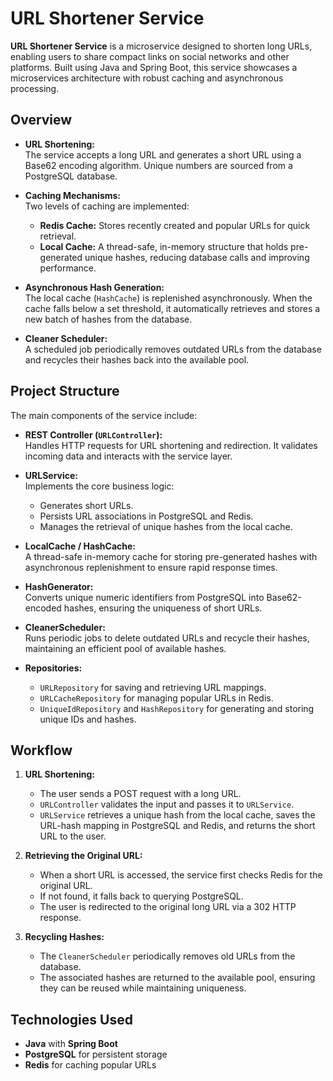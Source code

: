 # URL Shortener Service

**URL Shortener Service** is a microservice designed to shorten long URLs, enabling users to share compact links on social networks and other platforms. Built using Java and Spring Boot, this service showcases a microservices architecture with robust caching and asynchronous processing.

## Overview

- **URL Shortening:**  
  The service accepts a long URL and generates a short URL using a Base62 encoding algorithm. Unique numbers are sourced from a PostgreSQL database.

- **Caching Mechanisms:**  
  Two levels of caching are implemented:
  - **Redis Cache:** Stores recently created and popular URLs for quick retrieval.
  - **Local Cache:** A thread-safe, in-memory structure that holds pre-generated unique hashes, reducing database calls and improving performance.

- **Asynchronous Hash Generation:**  
  The local cache (`HashCache`) is replenished asynchronously. When the cache falls below a set threshold, it automatically retrieves and stores a new batch of hashes from the database.

- **Cleaner Scheduler:**  
  A scheduled job periodically removes outdated URLs from the database and recycles their hashes back into the available pool.

## Project Structure

The main components of the service include:

- **REST Controller (`URLController`):**  
  Handles HTTP requests for URL shortening and redirection. It validates incoming data and interacts with the service layer.

- **URLService:**  
  Implements the core business logic:
  - Generates short URLs.
  - Persists URL associations in PostgreSQL and Redis.
  - Manages the retrieval of unique hashes from the local cache.

- **LocalCache / HashCache:**  
  A thread-safe in-memory cache for storing pre-generated hashes with asynchronous replenishment to ensure rapid response times.

- **HashGenerator:**  
  Converts unique numeric identifiers from PostgreSQL into Base62-encoded hashes, ensuring the uniqueness of short URLs.

- **CleanerScheduler:**  
  Runs periodic jobs to delete outdated URLs and recycle their hashes, maintaining an efficient pool of available hashes.

- **Repositories:**  
  - `URLRepository` for saving and retrieving URL mappings.
  - `URLCacheRepository` for managing popular URLs in Redis.
  - `UniqueIdRepository` and `HashRepository` for generating and storing unique IDs and hashes.

## Workflow

1. **URL Shortening:**
   - The user sends a POST request with a long URL.
   - `URLController` validates the input and passes it to `URLService`.
   - `URLService` retrieves a unique hash from the local cache, saves the URL-hash mapping in PostgreSQL and Redis, and returns the short URL to the user.

2. **Retrieving the Original URL:**
   - When a short URL is accessed, the service first checks Redis for the original URL.
   - If not found, it falls back to querying PostgreSQL.
   - The user is redirected to the original long URL via a 302 HTTP response.

3. **Recycling Hashes:**
   - The `CleanerScheduler` periodically removes old URLs from the database.
   - The associated hashes are returned to the available pool, ensuring they can be reused while maintaining uniqueness.

## Technologies Used

- **Java** with **Spring Boot**
- **PostgreSQL** for persistent storage
- **Redis** for caching popular URLs
